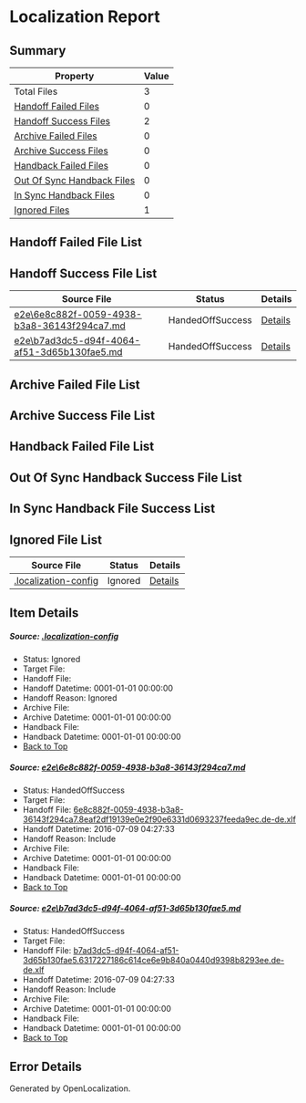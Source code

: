 # <a name='report-top'></a> Localization Report

## Summary
 Property | Value 
 -------- | ----- 
 Total Files | 3
[ Handoff Failed Files ](#handoff-failed-list)| 0
[ Handoff Success Files ](#handoff-success-list)| 2
[ Archive Failed Files ](#archive-failed-list)| 0
[ Archive Success Files ](#archive-success-list)| 0
[ Handback Failed Files ](#handback-failed-list)| 0
[ Out Of Sync Handback Files ](#outofsync-handback-success-list)| 0
[ In Sync Handback Files ](#insync-handback-success-list)| 0
[ Ignored Files ](#ignored-list)| 1

## <a name='handoff-failed-list'></a> Handoff Failed File List

## <a name='handoff-success-list'></a> Handoff Success File List
 Source File | Status | Details 
 ----------- | ------ | ------- 
 [e2e\6e8c882f-0059-4938-b3a8-36143f294ca7.md](https://github.com/OpenLocalizationTestOrg/oltest/blob/3d8f9f9eb9d5a303d1f4b31f6addc1d1dcfacf83/e2e/6e8c882f-0059-4938-b3a8-36143f294ca7.md) | HandedOffSuccess | [Details](#c465c61d10c1f236eddcacdf5295d432ea93e45e1)
 [e2e\b7ad3dc5-d94f-4064-af51-3d65b130fae5.md](https://github.com/OpenLocalizationTestOrg/oltest/blob/3d8f9f9eb9d5a303d1f4b31f6addc1d1dcfacf83/e2e/b7ad3dc5-d94f-4064-af51-3d65b130fae5.md) | HandedOffSuccess | [Details](#93ef6512b98eb5078212a4c47a6338bd580aa6752)

## <a name='archive-failed-list'></a> Archive Failed File List

## <a name='archive-success-list'></a> Archive Success File List

## <a name='handback-failed-list'></a> Handback Failed File List

## <a name='outofsync-handback-success-list'></a> Out Of Sync Handback Success File List

## <a name='insync-handback-success-list'></a> In Sync Handback File Success List

## <a name='ignored-list'></a> Ignored File List
 Source File | Status | Details 
 ----------- | ------ | ------- 
 [.localization-config](https://github.com/OpenLocalizationTestOrg/oltest/blob/3d8f9f9eb9d5a303d1f4b31f6addc1d1dcfacf83/.localization-config) | Ignored | [Details](#3d4f252ac210baf56311d7e97dcc2db10974dbd20)

## Item Details
##### <a name='3d4f252ac210baf56311d7e97dcc2db10974dbd20'></a> Source: [.localization-config](https://github.com/OpenLocalizationTestOrg/oltest/blob/3d8f9f9eb9d5a303d1f4b31f6addc1d1dcfacf83/.localization-config)
* Status: Ignored
* Target File: 
* Handoff File: 
* Handoff Datetime: 0001-01-01 00:00:00
* Handoff Reason: Ignored
* Archive File: 
* Archive Datetime: 0001-01-01 00:00:00
* Handback File: 
* Handback Datetime: 0001-01-01 00:00:00
* [Back to Top](#report-top)

##### <a name='c465c61d10c1f236eddcacdf5295d432ea93e45e1'></a> Source: [e2e\6e8c882f-0059-4938-b3a8-36143f294ca7.md](https://github.com/OpenLocalizationTestOrg/oltest/blob/3d8f9f9eb9d5a303d1f4b31f6addc1d1dcfacf83/e2e/6e8c882f-0059-4938-b3a8-36143f294ca7.md)
* Status: HandedOffSuccess
* Target File: 
* Handoff File: [6e8c882f-0059-4938-b3a8-36143f294ca7.8eaf2df19139e0e2f90e6331d0693237feeda9ec.de-de.xlf](https://github.com/OpenLocalizationTestOrg/olhandoff-e2e/blob/03fc7fee894cec9d1fc945dd041af3e92f975182/ol-handoff/OpenLocalizationTestOrg/oltest-dede-fly/ci/high/6e8c882f-0059-4938-b3a8-36143f294ca7.8eaf2df19139e0e2f90e6331d0693237feeda9ec.de-de.xlf)
* Handoff Datetime: 2016-07-09 04:27:33
* Handoff Reason: Include
* Archive File: 
* Archive Datetime: 0001-01-01 00:00:00
* Handback File: 
* Handback Datetime: 0001-01-01 00:00:00
* [Back to Top](#report-top)

##### <a name='93ef6512b98eb5078212a4c47a6338bd580aa6752'></a> Source: [e2e\b7ad3dc5-d94f-4064-af51-3d65b130fae5.md](https://github.com/OpenLocalizationTestOrg/oltest/blob/3d8f9f9eb9d5a303d1f4b31f6addc1d1dcfacf83/e2e/b7ad3dc5-d94f-4064-af51-3d65b130fae5.md)
* Status: HandedOffSuccess
* Target File: 
* Handoff File: [b7ad3dc5-d94f-4064-af51-3d65b130fae5.6317227186c614ce6e9b840a0440d9398b8293ee.de-de.xlf](https://github.com/OpenLocalizationTestOrg/olhandoff-e2e/blob/03fc7fee894cec9d1fc945dd041af3e92f975182/ol-handoff/OpenLocalizationTestOrg/oltest-dede-fly/ci/high/b7ad3dc5-d94f-4064-af51-3d65b130fae5.6317227186c614ce6e9b840a0440d9398b8293ee.de-de.xlf)
* Handoff Datetime: 2016-07-09 04:27:33
* Handoff Reason: Include
* Archive File: 
* Archive Datetime: 0001-01-01 00:00:00
* Handback File: 
* Handback Datetime: 0001-01-01 00:00:00
* [Back to Top](#report-top)


## Error Details

Generated by OpenLocalization.
